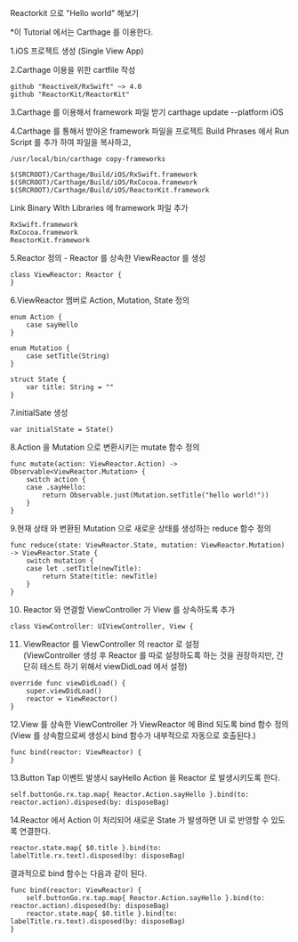 Reactorkit 으로 "Hello world" 해보기

*이 Tutorial 에서는 Carthage 를 이용한다.

1.iOS 프로젝트 생성 (Single View App)

2.Carthage 이용을 위한 cartfile 작성

```
github "ReactiveX/RxSwift" ~> 4.0   
github "ReactorKit/ReactorKit"
```

3.Carthage 를 이용해서 framework 파일 받기
carthage update --platform iOS

4.Carthage 를 통해서 받아온 framework 파일을 프로젝트 Build Phrases 에서 Run Script 를 추가 하여 파일을 복사하고,
```
/usr/local/bin/carthage copy-frameworks   
```

```
$(SRCROOT)/Carthage/Build/iOS/RxSwift.framework   
$(SRCROOT)/Carthage/Build/iOS/RxCocoa.framework   
$(SRCROOT)/Carthage/Build/iOS/ReactorKit.framework   
```

Link Binary With Libraries 에 framework 파일 추가

```
RxSwift.framework   
RxCocoa.framework   
ReactorKit.framework   
```

5.Reactor 정의 - Reactor 를 상속한 ViewReactor 를 생성

```
class ViewReactor: Reactor {
}
```

6.ViewReactor 멤버로 Action, Mutation, State 정의

```
enum Action {
    case sayHello
}
    
enum Mutation {
    case setTitle(String)
}
    
struct State {
    var title: String = ""
}
```

7.initialSate 생성

```
var initialState = State()
```

8.Action 을 Mutation 으로 변환시키는 mutate 함수 정의

```
func mutate(action: ViewReactor.Action) -> Observable<ViewReactor.Mutation> {
    switch action {
    case .sayHello:
        return Observable.just(Mutation.setTitle("hello world!"))
    }
}
```

9.현재 상태 와 변환된 Mutation 으로 새로운 상태를 생성하는 reduce 함수 정의
```
func reduce(state: ViewReactor.State, mutation: ViewReactor.Mutation) -> ViewReactor.State {
    switch mutation {
    case let .setTitle(newTitle):
        return State(title: newTitle)
    }
}
```


10. Reactor 와 연결할 ViewController 가 View 를 상속하도록 추가

```
class ViewController: UIViewController, View {
```

11. ViewReactor 를 ViewController 의 reactor 로 설정   
(ViewController 생성 후 Reactor 를 따로 설정하도록 하는 것을 권장하지만, 간단히 테스트 하기 위해서 viewDidLoad 에서 설정)

```
override func viewDidLoad() {
    super.viewDidLoad()
    reactor = ViewReactor()
}
```

12.View 를 상속한 ViewController 가 ViewReactor 에 Bind 되도록 bind 함수 정의
(View 를 상속함으로써 생성시 bind 함수가 내부적으로 자동으로 호출된다.)

```
func bind(reactor: ViewReactor) {
}
```

13.Button Tap 이벤트 발생시 sayHello Action 을 Reactor 로 발생시키도록 한다.

```
self.buttonGo.rx.tap.map{ Reactor.Action.sayHello }.bind(to: reactor.action).disposed(by: disposeBag)
```

14.Reactor 에서 Action 이 처리되어 새로운 State 가 발생하면 UI 로 반영할 수 있도록 연결한다.

```
reactor.state.map{ $0.title }.bind(to: labelTitle.rx.text).disposed(by: disposeBag)
```

결과적으로 bind 함수는 다음과 같이 된다.

```
func bind(reactor: ViewReactor) {
    self.buttonGo.rx.tap.map{ Reactor.Action.sayHello }.bind(to: reactor.action).disposed(by: disposeBag)
    reactor.state.map{ $0.title }.bind(to: labelTitle.rx.text).disposed(by: disposeBag)
}
```
